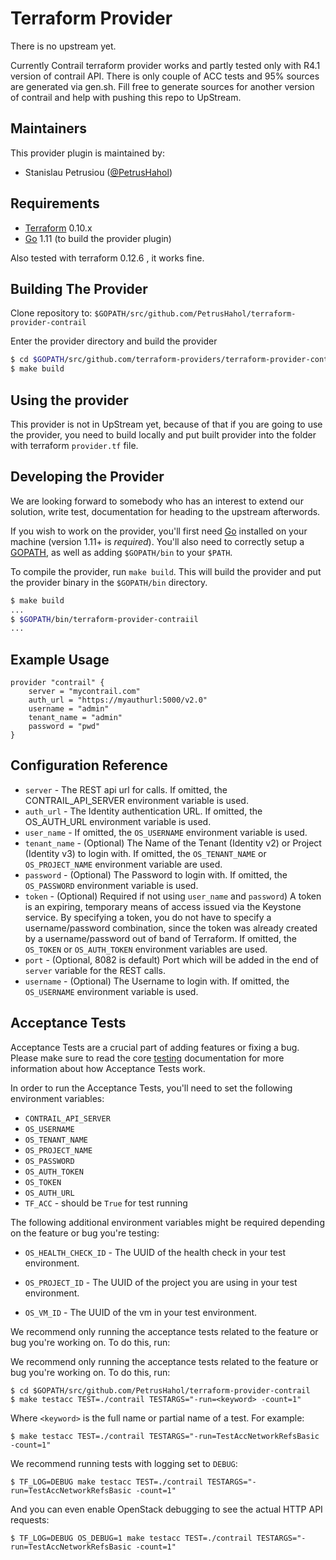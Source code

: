 Terraform Provider
==================

There is no upstream yet. 

Currently Contrail terraform provider works and partly tested only with R4.1 version of contrail API.
There is only couple of ACC tests and 95% sources are generated via gen.sh.
Fill free to generate sources for another version of contrail and help with pushing this repo to UpStream. 

Maintainers
-----------

This provider plugin is maintained by:

* Stanislau Petrusiou ([@PetrusHahol](https://github.com/PetrusHahol))

Requirements
------------

-	[Terraform](https://www.terraform.io/downloads.html) 0.10.x
-	[Go](https://golang.org/doc/install) 1.11 (to build the provider plugin)

Also tested with terraform 0.12.6 , it works fine.

Building The Provider
---------------------

Clone repository to: `$GOPATH/src/github.com/PetrusHahol/terraform-provider-contrail`

Enter the provider directory and build the provider

```sh
$ cd $GOPATH/src/github.com/terraform-providers/terraform-provider-contrail
$ make build
```

Using the provider
----------------------

This provider is not in UpStream yet, because of that if you are going to use the provider, you need to build locally and put built provider into the folder with terraform `provider.tf` file. 

Developing the Provider
---------------------------
We are looking forward to somebody who has an interest to extend our solution, write test, documentation for heading to the upstream afterwords.

If you wish to work on the provider, you'll first need [Go](http://www.golang.org) installed on your machine (version 1.11+ is *required*). You'll also need to correctly setup a [GOPATH](http://golang.org/doc/code.html#GOPATH), as well as adding `$GOPATH/bin` to your `$PATH`.

To compile the provider, run `make build`. This will build the provider and put the provider binary in the `$GOPATH/bin` directory.

```sh
$ make build
...
$ $GOPATH/bin/terraform-provider-contraiil
...
```

## Example Usage
    
```
provider "contrail" {
	server = "mycontrail.com"
	auth_url = "https://myauthurl:5000/v2.0"
	username = "admin"
	tenant_name = "admin"
	password = "pwd"
}
```

## Configuration Reference

* `server` - The REST api url for calls. If omitted, the CONTRAIL_API_SERVER environment variable is used.
* `auth_url` - The Identity authentication URL. If omitted, the OS_AUTH_URL environment variable is used.
* `user_name` - If omitted, the `OS_USERNAME` environment variable is used.
* `tenant_name` - (Optional) The Name of the Tenant (Identity v2) or Project (Identity v3) to login with. If omitted, the `OS_TENANT_NAME` or `OS_PROJECT_NAME` environment variable are used.
* `password` - (Optional) The Password to login with. If omitted, the `OS_PASSWORD` environment variable is used.
* `token` - (Optional) Required if not using `user_name` and `password`) A token is an expiring, temporary means of access issued via the Keystone service. By specifying a token, you do not have to specify a username/password combination, since the token was already created by a username/password out of band of Terraform. If omitted, the `OS_TOKEN` or `OS_AUTH_TOKEN` environment variables are used.
* `port` - (Optional, 8082 is default) Port which will be added in the end of `server` variable for the REST calls.
* `username` - (Optional) The Username to login with. If omitted, the `OS_USERNAME` environment variable is used.
 
## Acceptance Tests

Acceptance Tests are a crucial part of adding features or fixing a bug. Please
make sure to read the core [testing](https://www.terraform.io/docs/extend/testing/index.html)
documentation for more information about how Acceptance Tests work.

In order to run the Acceptance Tests, you'll need to set the following
environment variables:

* `CONTRAIL_API_SERVER`
* `OS_USERNAME`
* `OS_TENANT_NAME` 
* `OS_PROJECT_NAME` 
* `OS_PASSWORD`  
* `OS_AUTH_TOKEN` 
* `OS_TOKEN` 
* `OS_AUTH_URL` 
* `TF_ACC` - should be `True` for test running 

The following additional environment variables might be required depending on
the feature or bug you're testing:

* `OS_HEALTH_CHECK_ID` - The UUID of the health check in your test environment.

* `OS_PROJECT_ID` - The UUID of the project you are using in your test environment.

* `OS_VM_ID` - The UUID of the vm in your test environment. 

We recommend only running the acceptance tests related to the feature or bug
you're working on. To do this, run:


We recommend only running the acceptance tests related to the feature or bug
you're working on. To do this, run:

```shell
$ cd $GOPATH/src/github.com/PetrusHahol/terraform-provider-contrail
$ make testacc TEST=./contrail TESTARGS="-run=<keyword> -count=1"
```

Where `<keyword>` is the full name or partial name of a test. For example:

```shell
$ make testacc TEST=./contrail TESTARGS="-run=TestAccNetworkRefsBasic -count=1"
```

We recommend running tests with logging set to `DEBUG`:

```shell
$ TF_LOG=DEBUG make testacc TEST=./contrail TESTARGS="-run=TestAccNetworkRefsBasic -count=1"
```

And you can even enable OpenStack debugging to see the actual HTTP API requests:

```shell
$ TF_LOG=DEBUG OS_DEBUG=1 make testacc TEST=./contrail TESTARGS="-run=TestAccNetworkRefsBasic -count=1"
```

